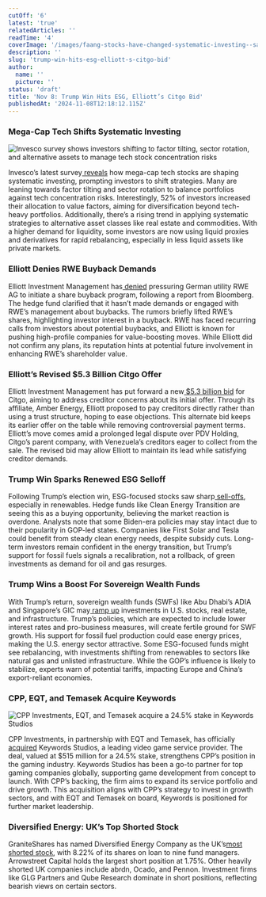 ```yaml
---
cutOff: '6'
latest: 'true'
relatedArticles: ''
readTime: '4'
coverImage: '/images/faang-stocks-have-changed-systematic-investing--says-invesco--1--QyMT.webp'
description: ''
slug: 'trump-win-hits-esg-elliott-s-citgo-bid'
author:
  name: ''
  picture: ''
status: 'draft'
title: 'Nov 8: Trump Win Hits ESG, Elliott’s Citgo Bid'
publishedAt: '2024-11-08T12:18:12.115Z'
---
```


### Mega-Cap Tech Shifts Systematic Investing

![Invesco survey shows investors shifting to factor tilting, sector rotation, and alternative assets to manage tech stock concentration risks](/images/faang-stocks-have-changed-systematic-investing--says-invesco--1--IxNj.webp)

Invesco’s latest survey[ reveals](https://www.investmentnews.com/equities/mega-cap-tech-stocks-have-changed-systematic-investing-says-invesco/258053#:~:text=EQUITIES-,Mega%2Dcap%20tech%20stocks%20have%20changed%20systematic%20investing%2C%20says%20Invesco,rise%20in%20alternative%20asset%20classes.) how mega-cap tech stocks are shaping systematic investing, prompting investors to shift strategies. Many are leaning towards factor tilting and sector rotation to balance portfolios against tech concentration risks. Interestingly, 52% of investors increased their allocation to value factors, aiming for diversification beyond tech-heavy portfolios. Additionally, there’s a rising trend in applying systematic strategies to alternative asset classes like real estate and commodities. With a higher demand for liquidity, some investors are now using liquid proxies and derivatives for rapid rebalancing, especially in less liquid assets like private markets.

### Elliott Denies RWE Buyback Demands

Elliott Investment Management has[ denied](https://www.hedgeweek.com/elliott-denies-making-rew-demands/#:~:text=Activist%20hedge%20fund%20firm%20Hedge,to%20a%20report%20by%20Reuters.) pressuring German utility RWE AG to initiate a share buyback program, following a report from Bloomberg. The hedge fund clarified that it hasn’t made demands or engaged with RWE’s management about buybacks. The rumors briefly lifted RWE’s shares, highlighting investor interest in a buyback. RWE has faced recurring calls from investors about potential buybacks, and Elliott is known for pushing high-profile companies for value-boosting moves. While Elliott did not confirm any plans, its reputation hints at potential future involvement in enhancing RWE’s shareholder value.

### Elliott’s Revised $5.3 Billion Citgo Offer

Elliott Investment Management has put forward a new[ $5.3 billion bid](https://www.bnnbloomberg.ca/investing/2024/11/07/elliott-floats-new-53-billion-citgo-bid-as-deal-faces-backlash/) for Citgo, aiming to address creditor concerns about its initial offer. Through its affiliate, Amber Energy, Elliott proposed to pay creditors directly rather than using a trust structure, hoping to ease objections. This alternate bid keeps its earlier offer on the table while removing controversial payment terms. Elliott’s move comes amid a prolonged legal dispute over PDV Holding, Citgo’s parent company, with Venezuela’s creditors eager to collect from the sale. The revised bid may allow Elliott to maintain its lead while satisfying creditor demands.

### Trump Win Sparks Renewed ESG Selloff

Following Trump’s election win, ESG-focused stocks saw sharp[ sell-offs](https://www.swfinstitute.org/news/104705/a-second-donald-trump-term-paves-a-road-for-sovereign-wealth-capital), especially in renewables. Hedge funds like Clean Energy Transition are seeing this as a buying opportunity, believing the market reaction is overdone. Analysts note that some Biden-era policies may stay intact due to their popularity in GOP-led states. Companies like First Solar and Tesla could benefit from steady clean energy needs, despite subsidy cuts. Long-term investors remain confident in the energy transition, but Trump’s support for fossil fuels signals a recalibration, not a rollback, of green investments as demand for oil and gas resurges.

### Trump Wins a Boost For Sovereign Wealth Funds

With Trump’s return, sovereign wealth funds (SWFs) like Abu Dhabi’s ADIA and Singapore’s GIC may[ ramp up](https://www.swfinstitute.org/news/104705/a-second-donald-trump-term-paves-a-road-for-sovereign-wealth-capital) investments in U.S. stocks, real estate, and infrastructure. Trump’s policies, which are expected to include lower interest rates and pro-business measures, will create fertile ground for SWF growth. His support for fossil fuel production could ease energy prices, making the U.S. energy sector attractive. Some ESG-focused funds might see rebalancing, with investments shifting from renewables to sectors like natural gas and unlisted infrastructure. While the GOP’s influence is likely to stabilize, experts warn of potential tariffs, impacting Europe and China’s export-reliant economies.

### CPP, EQT, and Temasek Acquire Keywords

![CPP Investments, EQT, and Temasek acquire a 24.5% stake in Keywords Studios](/images/cpp-investments--eqt---temasek-acquire-keywords-studios--1--AyMT.webp)

CPP Investments, in partnership with EQT and Temasek, has officially[ acquired](https://www.cppinvestments.com/newsroom/cpp-investments-alongside-eqt-and-temasek-completes-acquisition-of-keywords-studios/) Keywords Studios, a leading video game service provider. The deal, valued at $515 million for a 24.5% stake, strengthens CPP’s position in the gaming industry. Keywords Studios has been a go-to partner for top gaming companies globally, supporting game development from concept to launch. With CPP’s backing, the firm aims to expand its service portfolio and drive growth. This acquisition aligns with CPP’s strategy to invest in growth sectors, and with EQT and Temasek on board, Keywords is positioned for further market leadership.

### Diversified Energy: UK’s Top Shorted Stock

GraniteShares has named Diversified Energy Company as the UK’s[most shorted stock](https://www.hedgeweek.com/diversified-energy-company-is-the-uks-most-shorted-stock-says-graniteshares/#:~:text=Diversified%20Energy%20Company%20was%20the,out%20by%20nine%20fund%20managers.), with 8.22% of its shares on loan to nine fund managers. Arrowstreet Capital holds the largest short position at 1.75%. Other heavily shorted UK companies include abrdn, Ocado, and Pennon. Investment firms like GLG Partners and Qube Research dominate in short positions, reflecting bearish views on certain sectors.